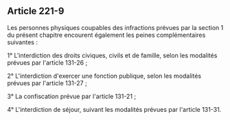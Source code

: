 Article 221-9
----
Les personnes physiques coupables des infractions prévues par la section 1 du
présent chapitre encourent également les peines complémentaires suivantes :

1° L'interdiction des droits civiques, civils et de famille, selon les modalités
prévues par l'article 131-26 ;

2° L'interdiction d'exercer une fonction publique, selon les modalités prévues
par l'article 131-27 ;

3° La confiscation prévue par l'article 131-21 ;

4° L'interdiction de séjour, suivant les modalités prévues par l'article 131-31.
